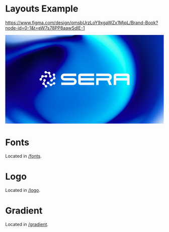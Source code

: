 # Layouts Example

https://www.figma.com/design/qmsbUrzLoY9xgaWZx1MjpL/Brand-Book?node-id=0-1&t=eW7s78PP8aawSdIE-1

![SERA](logo.webp)

# Fonts

Located in [/fonts](fonts/).

# Logo

Located in [/logo](logo/).

# Gradient

Located in [/gradient](gradient/).
